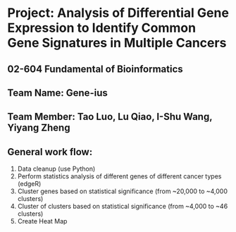 # Project: Analysis of Differential Gene Expression to Identify Common Gene Signatures in Multiple Cancers
## 02-604 Fundamental of Bioinformatics
## Team Name: Gene-ius
## Team Member: Tao Luo, Lu Qiao, I-Shu Wang, Yiyang Zheng 

## General work flow:
1. Data cleanup (use Python)
2. Perform statistics analysis of different genes of different cancer types (edgeR)
3. Cluster genes based on statistical significance (from ~20,000 to ~4,000 clusters)
4. Cluster of clusters based on statistical significance (from ~4,000 to ~46 clusters)
5. Create Heat Map
